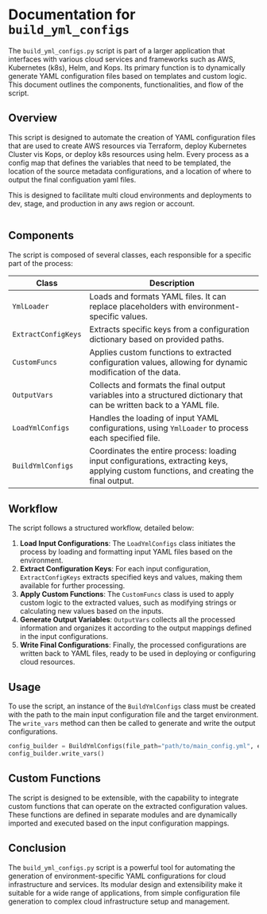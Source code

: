 # Documentation for `build_yml_configs`

The `build_yml_configs.py` script is part of a larger application that interfaces with various cloud services and frameworks such as AWS, Kubernetes (k8s), Helm, and Kops. Its primary function is to dynamically generate YAML configuration files based on templates and custom logic. This document outlines the components, functionalities, and flow of the script.

## Overview

This script is designed to automate the creation of YAML configuration files that are used to create AWS resources via Terraform, deploy Kubernetes Cluster vis Kops, or deploy k8s resources using helm. Every process as a config map that defines the variables that need to be templated, the location of the source metadata configurations, and a location of where to output the final configuation yaml files.

This is designed to facilitate multi cloud environments and deployments to dev, stage, and production in any aws region or account.

```yaml 

```

## Components

The script is composed of several classes, each responsible for a specific part of the process:

| Class            | Description                                                                                                                                                                                                                                                                                                                |
|------------------|----------------------------------------------------------------------------------------------------------------------------------------------------------------------------------------------------------------------------------------------------------------------------------------------------------------------------|
| `YmlLoader`      | Loads and formats YAML files. It can replace placeholders with environment-specific values.                                                                                                                                                                                                                               |
| `ExtractConfigKeys` | Extracts specific keys from a configuration dictionary based on provided paths.                                                                                                                                                                                                                                           |
| `CustomFuncs`    | Applies custom functions to extracted configuration values, allowing for dynamic modification of the data.                                                                                                                                                                                                                 |
| `OutputVars`     | Collects and formats the final output variables into a structured dictionary that can be written back to a YAML file.                                                                                                                                                                                                      |
| `LoadYmlConfigs` | Handles the loading of input YAML configurations, using `YmlLoader` to process each specified file.                                                                                                                                                                                                                        |
| `BuildYmlConfigs`| Coordinates the entire process: loading input configurations, extracting keys, applying custom functions, and creating the final output.                                                                                                                                                                                    |

## Workflow

The script follows a structured workflow, detailed below:

1. **Load Input Configurations**: The `LoadYmlConfigs` class initiates the process by loading and formatting input YAML files based on the environment.
2. **Extract Configuration Keys**: For each input configuration, `ExtractConfigKeys` extracts specified keys and values, making them available for further processing.
3. **Apply Custom Functions**: The `CustomFuncs` class is used to apply custom logic to the extracted values, such as modifying strings or calculating new values based on the inputs.
4. **Generate Output Variables**: `OutputVars` collects all the processed information and organizes it according to the output mappings defined in the input configurations.
5. **Write Final Configurations**: Finally, the processed configurations are written back to YAML files, ready to be used in deploying or configuring cloud resources.

## Usage

To use the script, an instance of the `BuildYmlConfigs` class must be created with the path to the main input configuration file and the target environment. The `write_vars` method can then be called to generate and write the output configurations.

```python
config_builder = BuildYmlConfigs(file_path="path/to/main_config.yml", environment="dev")
config_builder.write_vars()
```

## Custom Functions

The script is designed to be extensible, with the capability to integrate custom functions that can operate on the extracted configuration values. These functions are defined in separate modules and are dynamically imported and executed based on the input configuration mappings.

## Conclusion

The `build_yml_configs.py` script is a powerful tool for automating the generation of environment-specific YAML configurations for cloud infrastructure and services. Its modular design and extensibility make it suitable for a wide range of applications, from simple configuration file generation to complex cloud infrastructure setup and management.